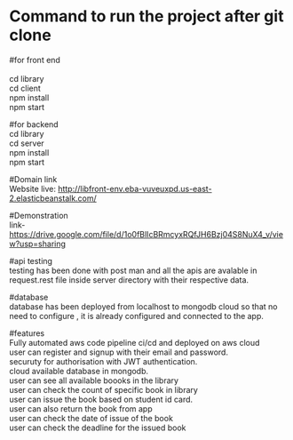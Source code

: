 # Command to run the project after git clone

#for front end <br />  
cd library <br />
cd client <br />
npm install <br />
npm start<br />

#for backend<br />
cd library <br />
cd server <br />
npm install <br />
npm start<br />

#Domain link<br/>
Website live: http://libfront-env.eba-vuveuxpd.us-east-2.elasticbeanstalk.com/ <br/>


#Demonstration<br/>
link- https://drive.google.com/file/d/1o0fBlIcBRmcyxRQfJH6Bzj04S8NuX4_v/view?usp=sharing
<br/>

#api testing<br/>
testing has been done with post man and all the apis are avalable in request.rest file inside server directory with their respective data.<br/>

#database<br/>
database has been  deployed from localhost to mongodb cloud so that no need to configure , it is already configured and connected to the app.<br/>

#features<br/>
Fully automated aws code pipeline ci/cd and deployed on aws cloud<br/>
user can register and signup with their email and password.<br/>
securuty for  authorisation with  JWT authentication. <br/>
cloud available database in mongodb. <br/>
user can see  all available boooks  in the library<br/>
user can check the count of specific book in library<br/>
user can issue the book based on student id card. <br/>
user can also return the book from app <br/>
user can check the date of issue of the book<br/>
user can check the deadline for the issued book<br/>

